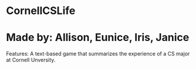 # CornellCSLife

# Made by: Allison, Eunice, Iris, Janice

Features: A text-based game that summarizes the experience of a CS major
at Cornell Unversity.

